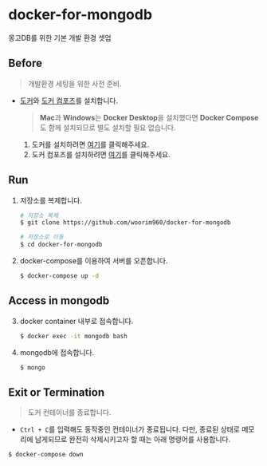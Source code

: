 # docker-for-mongodb
몽고DB를 위한 기본 개발 환경 셋업

## Before
> 개발환경 세팅을 위한 사전 준비.
* [도커](https://docs.docker.com/get-docker/)와 [도커 컴포즈](https://docs.docker.com/compose/install/)를 설치합니다.
   > **Mac**과 **Windows**는 **Docker Desktop**을 설치했다면 **Docker Compose**도 함께 설치되므로 별도 설치할 필요 없습니다.
   1. 도커를 설치하려면 [여기](https://docs.docker.com/get-docker/)를 클릭해주세요.
   2. 도커 컴포즈를 설치하려면 [여기](https://docs.docker.com/compose/install/)를 클릭해주세요.

## Run
1. 저장소를 복제합니다.
   ```bash
   # 저장소 복제
   $ git clone https://github.com/woorim960/docker-for-mongodb

   # 저장소로 이동
   $ cd docker-for-mongodb
   ```
2. docker-compose를 이용하여 서버를 오픈합니다.
   ```bash
   $ docker-compose up -d
   ```

## Access in mongodb
3. docker container 내부로 접속합니다.
   ```bash
   $ docker exec -it mongodb bash
   ```
4. mongodb에 접속합니다.
   ```bash
   $ mongo
   ```

## Exit or Termination
> 도커 컨테이너를 종료합니다.
  * ```Ctrl + C```를 입력해도 동작중인 컨테이너가 종료됩니다. 다만, 종료된 상태로 메모리에 남게되므로 완전히 삭제시키고자 할 때는 아래 명령어를 사용합니다.
  ```bash
  $ docker-compose down
  ```
